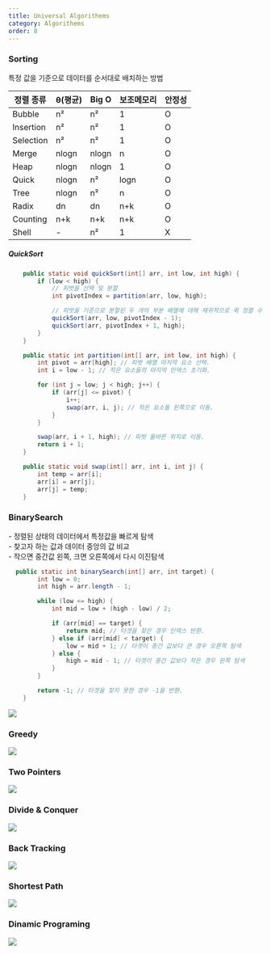 ```yaml
---
title: Universal Algorithems
category: Algorithems
order: 8
---
```

### Sorting

<div class="content-box">
특정 값을 기준으로 데이터를 순서대로 배치하는 방법
</div>

|정렬 종류|θ(평균)|Big O|보조메모리|안정성|
|-|-|-|-|-|
|Bubble|n²|n²|1|O|
|Insertion|n²|n²|1|O|
|Selection|n²|n²|1|O|
|Merge|nlogn|nlogn|n|O|
|Heap|nlogn|nlogn|1|O|
|Quick|nlogn|n²|logn|O|
|Tree|nlogn|n²|n|O|
|Radix|dn|dn|n+k|O|
|Counting|n+k|n+k|n+k|O|
|Shell| - |n²|1|X|

##### QuickSort

```java
    public static void quickSort(int[] arr, int low, int high) {
        if (low < high) {
            // 피벗을 선택 및 분할
            int pivotIndex = partition(arr, low, high);

            // 피벗을 기준으로 분할된 두 개의 부분 배열에 대해 재귀적으로 퀵 정렬 수행.
            quickSort(arr, low, pivotIndex - 1);
            quickSort(arr, pivotIndex + 1, high);
        }
    }

    public static int partition(int[] arr, int low, int high) {
        int pivot = arr[high]; // 피벗 배열 마지막 요소 선택.
        int i = low - 1; // 작은 요소들의 마지막 인덱스 초기화.

        for (int j = low; j < high; j++) {
            if (arr[j] <= pivot) {
                i++;
                swap(arr, i, j); // 작은 요소들 왼쪽으로 이동.
            }
        }

        swap(arr, i + 1, high); // 피벗 올바른 위치로 이동.
        return i + 1;
    }

    public static void swap(int[] arr, int i, int j) {
        int temp = arr[i];
        arr[i] = arr[j];
        arr[j] = temp;
    }
```
### BinarySearch

<div class="content-box">
- 정렬된 상태의 데이터에서 특정값을 빠르게 탐색<br>
- 찾고자 하는 값과 데이터 중앙의 값 비교 <br>
- 작으면 중간값 왼쪽, 크면 오른쪽에서 다시 이진탐색
</div>

```java
  public static int binarySearch(int[] arr, int target) {
        int low = 0;
        int high = arr.length - 1;

        while (low <= high) {
            int mid = low + (high - low) / 2;

            if (arr[mid] == target) {
                return mid; // 타겟을 찾은 경우 인덱스 반환.
            } else if (arr[mid] < target) {
                low = mid + 1; // 타겟이 중간 값보다 큰 경우 오른쪽 탐색
            } else {
                high = mid - 1; // 타겟이 중간 값보다 작은 경우 왼쪽 탐색
            }
        }

        return -1; // 타겟을 찾지 못한 경우 -1을 반환.
    }
```

![](//placehold.it/800x600)


### Greedy

![](//placehold.it/800x600)


### Two Pointers

![](//placehold.it/800x600)


### Divide & Conquer

![](//placehold.it/800x600)


### Back Tracking

![](//placehold.it/800x600)


### Shortest Path

![](//placehold.it/800x600)


### Dinamic Programing

![](//placehold.it/800x600)